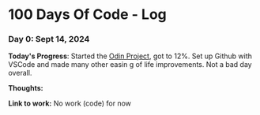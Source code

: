 # 100 Days Of Code - Log

### Day 0: Sept 14, 2024

**Today's Progress**: Started the [Odin Project](https://www.theodinproject.com/), got to 12%. Set up Github with VSCode and made many other easin g of life improvements. Not a bad day overall.

**Thoughts:** 

**Link to work:** No work (code) for now